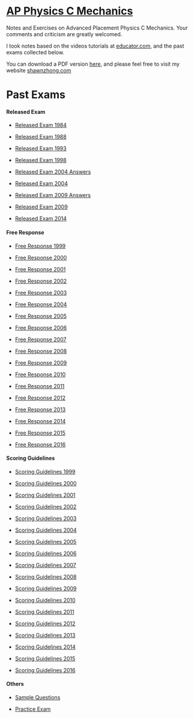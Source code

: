 # [AP Physics C Mechanics](https://mech.shawnzhong.com)
Notes and Exercises on Advanced Placement Physics C Mechanics. Your comments and criticism are greatly welcomed.

I took notes based on the videos tutorials at [educator.com](https://www.educator.com/physics/ap-physics-c-mechanics/fullerton/), and the past exams collected below.

You can download a PDF version  <a href="AP-Physics-C-Mechanics.pdf"  target="_blank" >here</a>, and please feel free to visit my website [shawnzhong.com](https://shawnzhong.com)

# Past Exams

#### Released Exam

* <a href="exams/Released Exam 1984.pdf" target="_blank">Released Exam 1984</a>

* <a href="exams/Released Exam 1988.pdf" target="_blank">Released Exam 1988</a>

* <a href="exams/Released Exam 1993.pdf" target="_blank">Released Exam 1993</a>

* <a href="exams/Released Exam 1998.pdf" target="_blank">Released Exam 1998</a>

* <a href="exams/Released Exam 2004 Answers.pdf" target="_blank">Released Exam 2004 Answers</a>

* <a href="exams/Released Exam 2004.pdf" target="_blank">Released Exam 2004</a>

* <a href="exams/Released Exam 2009 Answers.pdf" target="_blank">Released Exam 2009 Answers</a>

* <a href="exams/Released Exam 2009.pdf" target="_blank">Released Exam 2009</a>

* <a href="exams/Released Exam 2014.pdf" target="_blank">Released Exam 2014</a>

#### Free Response

* <a href="exams/Free Response 1999.pdf" target="_blank">Free Response 1999</a>

* <a href="exams/Free Response 2000.pdf" target="_blank">Free Response 2000</a>

* <a href="exams/Free Response 2001.pdf" target="_blank">Free Response 2001</a>

* <a href="exams/Free Response 2002.pdf" target="_blank">Free Response 2002</a>

* <a href="exams/Free Response 2003.pdf" target="_blank">Free Response 2003</a>

* <a href="exams/Free Response 2004.pdf" target="_blank">Free Response 2004</a>

* <a href="exams/Free Response 2005.pdf" target="_blank">Free Response 2005</a>

* <a href="exams/Free Response 2006.pdf" target="_blank">Free Response 2006</a>

* <a href="exams/Free Response 2007.pdf" target="_blank">Free Response 2007</a>

* <a href="exams/Free Response 2008.pdf" target="_blank">Free Response 2008</a>

* <a href="exams/Free Response 2009.pdf" target="_blank">Free Response 2009</a>

* <a href="exams/Free Response 2010.pdf" target="_blank">Free Response 2010</a>

* <a href="exams/Free Response 2011.pdf" target="_blank">Free Response 2011</a>

* <a href="exams/Free Response 2012.pdf" target="_blank">Free Response 2012</a>

* <a href="exams/Free Response 2013.pdf" target="_blank">Free Response 2013</a>

* <a href="exams/Free Response 2014.pdf" target="_blank">Free Response 2014</a>

* <a href="exams/Free Response 2015.pdf" target="_blank">Free Response 2015</a>

* <a href="exams/Free Response 2016.pdf" target="_blank">Free Response 2016</a>

#### Scoring Guidelines 

* <a href="exams/Scoring Guidelines 1999.pdf" target="_blank">Scoring Guidelines 1999</a>

* <a href="exams/Scoring Guidelines 2000.pdf" target="_blank">Scoring Guidelines 2000</a>

* <a href="exams/Scoring Guidelines 2001.pdf" target="_blank">Scoring Guidelines 2001</a>

* <a href="exams/Scoring Guidelines 2002.pdf" target="_blank">Scoring Guidelines 2002</a>

* <a href="exams/Scoring Guidelines 2003.pdf" target="_blank">Scoring Guidelines 2003</a>

* <a href="exams/Scoring Guidelines 2004.pdf" target="_blank">Scoring Guidelines 2004</a>

* <a href="exams/Scoring Guidelines 2005.pdf" target="_blank">Scoring Guidelines 2005</a>

* <a href="exams/Scoring Guidelines 2006.pdf" target="_blank">Scoring Guidelines 2006</a>

* <a href="exams/Scoring Guidelines 2007.pdf" target="_blank">Scoring Guidelines 2007</a>

* <a href="exams/Scoring Guidelines 2008.pdf" target="_blank">Scoring Guidelines 2008</a>

* <a href="exams/Scoring Guidelines 2009.pdf" target="_blank">Scoring Guidelines 2009</a>

* <a href="exams/Scoring Guidelines 2010.pdf" target="_blank">Scoring Guidelines 2010</a>

* <a href="exams/Scoring Guidelines 2011.pdf" target="_blank">Scoring Guidelines 2011</a>

* <a href="exams/Scoring Guidelines 2012.pdf" target="_blank">Scoring Guidelines 2012</a>

* <a href="exams/Scoring Guidelines 2013.pdf" target="_blank">Scoring Guidelines 2013</a>

* <a href="exams/Scoring Guidelines 2014.pdf" target="_blank">Scoring Guidelines 2014</a>

* <a href="exams/Scoring Guidelines 2015.pdf" target="_blank">Scoring Guidelines 2015</a>

* <a href="exams/Scoring Guidelines 2016.pdf" target="_blank">Scoring Guidelines 2016</a>

#### Others
* <a href="exams/Sample Questions.pdf" target="_blank">Sample Questions</a>

* <a href="exams/Practice Exam.pdf" target="_blank">Practice Exam</a>